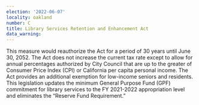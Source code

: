 ```yaml
---
election: '2022-06-07'
locality: oakland
number: C
title: Library Services Retention and Enhancement Act
data_warning: 
---
```

This measure would reauthorize the Act for a period of 30 years until June 30, 2052. The Act does not increase the current tax rate except to allow for annual percentages authorized by City Council that are up to the greater of Consumer Price Index (CPI) or California per capita personal income. The Act provides an additional exemption for low-income seniors and residents. This legislation updates the minimum General Purpose Fund (GPF) commitment for library services to the FY 2021-2022 appropriation level and eliminates the “Reserve Fund Requirement.”
